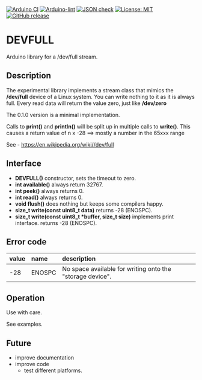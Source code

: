 
[![Arduino CI](https://github.com/RobTillaart/DEVFULL/workflows/Arduino%20CI/badge.svg)](https://github.com/marketplace/actions/arduino_ci)
[![Arduino-lint](https://github.com/RobTillaart/DEVFULL/actions/workflows/arduino-lint.yml/badge.svg)](https://github.com/RobTillaart/DEVFULL/actions/workflows/arduino-lint.yml)
[![JSON check](https://github.com/RobTillaart/DEVFULL/actions/workflows/jsoncheck.yml/badge.svg)](https://github.com/RobTillaart/DEVFULL/actions/workflows/jsoncheck.yml)
[![License: MIT](https://img.shields.io/badge/license-MIT-green.svg)](https://github.com/RobTillaart/DEVFULL/blob/master/LICENSE)
[![GitHub release](https://img.shields.io/github/release/RobTillaart/DEVFULL.svg?maxAge=3600)](https://github.com/RobTillaart/DEVFULL/releases)


# DEVFULL

Arduino library for a /dev/full stream.


## Description

The experimental library implements a stream class that mimics the **/dev/full**
device of a Linux system. You can write nothing to it as it is always full.
Every read data will return the value zero, just like **/dev/zero**

The 0.1.0 version is a minimal implementation.

Calls to **print()** and **println()** will be split up in multiple calls to **write()**.
This causes a return value of n x -28 ==> mostly a number in the 65xxx range

See - https://en.wikipedia.org/wiki//dev/full


## Interface

- **DEVFULL()** constructor, sets the timeout to zero.
- **int available()** always return 32767.
- **int peek()** always returns 0.
- **int read()** always returns 0.
- **void flush()** does nothing but keeps some compilers happy.
- **size_t write(const uint8_t data)** returns -28 (ENOSPC).
- **size_t write(const uint8_t \*buffer, size_t size)** implements print interface. returns -28 (ENOSPC).


## Error code

| value | name    | description |
|:------|:--------|:------------|
| -28   | ENOSPC  | No space available for writing onto the "storage device". |



## Operation

Use with care.

See examples.


## Future

- improve documentation
- improve code
  - test different platforms.


